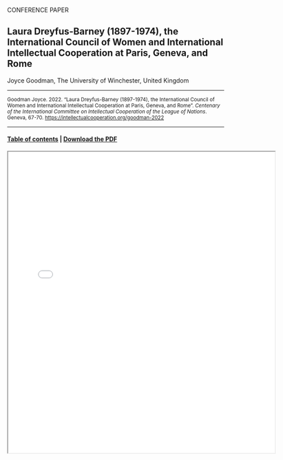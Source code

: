 CONFERENCE PAPER

## Laura Dreyfus-Barney (1897-1974), the International Council of Women and International Intellectual Cooperation at Paris, Geneva, and Rome

Joyce Goodman, The University of Winchester, United Kingdom

<hr>

<small>Goodman Joyce. 2022. “Laura Dreyfus-Barney (1897-1974), the International Council of Women and International Intellectual Cooperation at Paris, Geneva, and Rome”. _Centenary of the International Committee on Intellectual Cooperation of the League of Nations_. Geneva, 67-70. https://intellectualcooperation.org/goodman-2022</small>

<hr>

#### [Table of contents](/book-of-abstracts-2022) |  [Download the PDF](/files/goodman-2022.pdf) 

<iframe src="files/goodman-2022.pdf" width="620px" height="700px">

  
  
